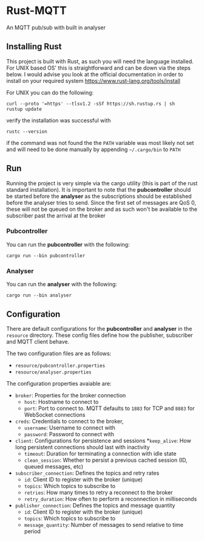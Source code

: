 # Rust-MQTT
An MQTT pub/sub with built in analyser

## Installing Rust

This project is built with Rust, as such you will need the language installed. For UNIX based OS' this is
straightforward and can be down via the steps below. I would advise you look at the official documentation in order to
install on your required system <https://www.rust-lang.org/tools/install>

For UNIX you can do the following:

```shell
curl --proto '=https' --tlsv1.2 -sSf https://sh.rustup.rs | sh
rustup update
```

verify the installation was successful with

```shell
rustc --version
```

if the command was not found the the `PATH` variable was most likely not set and will need to be done manually by
appending `~/.cargo/bin` to `PATH`

## Run

Running the project is very simple via the cargo utility (this is part of the rust standard installation).
It is important to note that the **pubcontroller** should be started before the **analyser** as the subscriptions should
be established before the analyser tries to send. Since the first set of messages are QoS 0, these will not be queued
on the broker and as such won't be available to the subscriber past the arrival at the broker

### Pubcontroller

You can run the **pubcontroller** with the following:

```shell
cargo run --bin pubcontroller
```

### Analyser

You can run the **analyser** with the following:

```shell
cargo run --bin analyser
```

## Configuration

There are default configurations for the **pubcontroller** and **analyser** in the `resource` directory. These config files
define how the publisher, subscriber and MQTT client behave.

The two configuration files are as follows:
* `resource/pubcontroller.properties`
* `resource/analyser.properties`

The configuration properties avaiable are:
* `broker`: Properties for the broker connection
  * `host`: Hostname to connect to
  * `port`: Port to connect to. MQTT defaults to `1883` for TCP and `8883` for WebSocket connections
* `creds`: Credentials to connect to the broker,
  * `username`: Username to connect with
  * `password`: Password to connect with
* `client`: Configurations for persistence and sessions
  *`keep_alive`: How long persistent connections should last with inactivity
  * `timeout`: Duration for terminating a connection with idle state
  * `clean_session`: Whether to persist a previous cached session (ID, queued messages, etc)
* `subscriber_connection`: Defines the topics and retry rates
  * `id`: Client ID to register with the broker (unique)
  * `topics`: Which topics to subscribe to
  * `retries`: How many times to retry a reconnect to the broker
  * `retry_duration`: How often to perform a reconnection in milliseconds
* `publisher_connection`: Defines the topics and message quantity
  * `id`: Client ID to register with the broker (unique)
  * `topics`: Which topics to subscribe to
  * `message_quantity`: Number of messages to send relative to time period